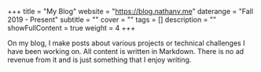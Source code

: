 +++
title = "My Blog"
website = "https://blog.nathanv.me"
daterange = "Fall 2019 - Present"
subtitle = ""
cover = ""
tags = []
description = ""
showFullContent = true
weight = 4
+++

On my blog, I make posts about various projects or technical challenges
I have been working on. All content is written in Markdown.
There is no ad revenue from it and is just something that I enjoy writing.
